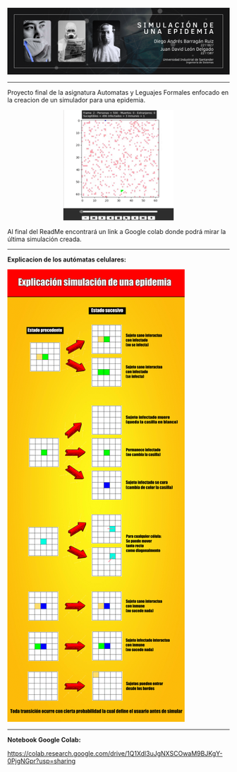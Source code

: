 ![BannerProyecto](https://raw.githubusercontent.com/JuanLeon04/Proyecto-Automatas-Epidemia-UIS/refs/heads/main/imagenes/BannerSimulacionEpidemia.png)

---

Proyecto final de la asignatura Automatas y Leguajes Formales enfocado en la creacion de un simulador para una epidemia.

<p align="center">
  <img src="https://raw.githubusercontent.com/JuanLeon04/Proyecto-Automatas-Epidemia-UIS/refs/heads/main/imagenes/GifSimulacion.gif" alt="GifDeLaSimulacion" width="250" height="250">
</p>

Al final del ReadMe encontrará un link a Google colab donde podrá mirar la última simulación creada.

---

**Explicacion de los autómatas celulares:**

![DiagramaDeTransiciones](https://raw.githubusercontent.com/JuanLeon04/Proyecto-Automatas-Epidemia-UIS/refs/heads/main/DiagramaDeTransiciones.png)

---

**Notebook Google Colab:**

https://colab.research.google.com/drive/1Q1Xdl3uJgNXSCOwaM9BJKgY-0PjgNGpr?usp=sharing
